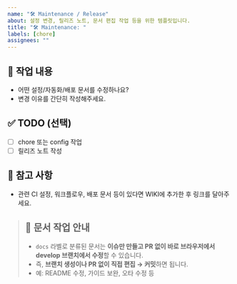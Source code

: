```yaml
---
name: "🛠 Maintenance / Release"
about: 설정 변경, 릴리즈 노트, 문서 편집 작업 등을 위한 템플릿입니다.
title: "🛠 Maintenance: "
labels: [chore]
assignees: ""
---
```


## 🧰 작업 내용

- 어떤 설정/자동화/배포 문서를 수정하나요?
- 변경 이유를 간단히 작성해주세요.

## ✅ TODO (선택)

- [ ] chore 또는 config 작업
- [ ] 릴리즈 노트 작성

## 📎 참고 사항

- 관련 CI 설정, 워크플로우, 배포 문서 등이 있다면 WIKI에 추가한 후 링크를 달아주세요.

> ## 📄 문서 작업 안내
>
> - `docs` 라벨로 분류된 문서는 **이슈만 만들고 PR 없이 바로 브라우저에서 develop 브랜치에서 수정**할 수 있습니다.
> - 즉, **브랜치 생성이나 PR 없이 직접 편집 → 커밋**하면 됩니다.
> - 예: README 수정, 가이드 보완, 오타 수정 등
